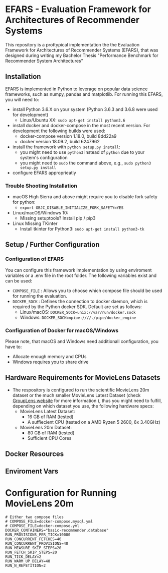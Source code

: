 # EFARS - Evaluation Framework for Architectures of Recommender Systems
This repository is a prottypical implementation the the Evaluation Framework for Architectures of Recommender Systems (EFARS), that was designed during writing my Bachelor Thesis "Performance Benchmark for Recommender System Architectures"

## Installation
EFARS is implemented in Python to leverage on popular data science frameworks, such as numpy, pandas and matplotlib.
For running this EFARS, you will need to:
- install Python 3.6.X on your system (Python 3.6.3 and 3.6.8 were used for development)
    - Linux/Ubuntu XX: `sudo apt-get install python3.6`
- install docker and docker-compose in the most recent version. For development the following builds were used:
    - docker-compose version 1.18.0, build 8dd22a9
    - docker version 18.09.2, build 6247962
- install the framework with `python setup.py install`:
    - you might need to use `python3` instead of `python` due to your system's configuration
    - you might need to `sudo` the command above, e.g., `sudo python3 setup.py install`
- configure EFARS approprieatly

### Trouble Shooting Installation
- macOS High Sierra and above might require you to disable fork safety for python:
    - `export OBJC_DISABLE_INITIALIZE_FORK_SAFETY=YES`
- Linux/macOS/Windows 10:
    - Missing setuptools? Install pip / pip3
- Linux Missing TKinter
    - Install tkinter for Python3: `sudo apt-get install python3-tk`

## Setup / Further Configuration
### Configuration of EFARS
You can configure this framework implementation by using enviroment variables or a .env file in the root folder. The following variables exist and can be used:
- `COMPOSE_FILE` : Allows you to choose which compose file should be used for running the evaluation.
- `DOCKER_SOCK` : Defines the connection to docker daemon, which is required by the Python docker SDK. Default are set as follows:
    - Linux/macOS: `DOCKER_SOCK=unix://var/run/docker.sock`
    - Windows: `DOCKER_SOCK=npipe:////./pipe/docker_engine`

### Configuration of Docker for macOS/Windows
Please note, that macOS and Windows need additionall configuration, you have to:
- Allocate enough memory and CPUs 
- Windows requires you to share drive

## Hardware Requirements for MovieLens Datasets
- The respository is configured to run the scientific MovieLens 20m dataset or the much smaller MovieLens Latest Dataset (check [GroupLens website]( https://grouplens.org/datasets/movielens/) for more information ), thus you might need to fulfill, depending on which dataset you use, the following hardware specs:
    - MovieLens Latest Dataset:
        - 16 GB of RAM (tested)
        - A suffiecient CPU (tested on a AMD Ryzen 5 2600, 6x 3.40GHz)
    - MovieLens 20m Dataset:
        - 80 GB of RAM (tested)
        - Sufficient CPU Cores

## Docker Resources

## Enviroment Vars
# Configuration for Running MovieLens 20m
```console
# Either two compose files
# COMPOSE_FILE=docker-compose.mysql.yml
# COMPOSE_FILE=docker-compose.yml
DOCKER_CONTAINERS="basic-recommender,database"
RUN_PROVISIONS_PER_TICK=10000
RUN_CONCURRENT_FETCHES=40
RUN_CONCURRENT_PROVISIONS=40
RUN_MEASURE_SKIP_STEPS=20
RUN_FETCH_SKIP_STEPS=20
RUN_TICK_DELAY=2
RUN_WARM_UP_DELAY=40
RUN_N_REPETITION=2
```
